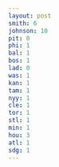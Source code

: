 ```yaml
---
layout: post
smith: 6
johnson: 10
pit: 0
phi: 1
bal: 1
bos: 1
lad: 0
was: 1
kan: 1
tam: 1
nyy: 1
cle: 1
tor: 1
stl: 1
min: 1
hou: 3
atl: 1
sdg: 1
---
```

